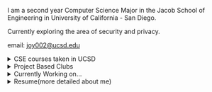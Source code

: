 I am a second year Computer Science Major in the Jacob School of Engineering in University of California - San Diego.<br>

Currently exploring the area of security and privacy.

email: <joy002@ucsd.edu>

<details><summary>CSE courses taken in UCSD</summary>
<p>

````
 CSE 8A<br>
 CSE 8B<br>
 CSE 12<br>
 CSE 15L<br>
 CSE 20<br>
 CSE 21<br>
 CSE 30<br>
 ````

</p>
</details>

<details><summary>Project Based Clubs</summary>
<p>

````
 Triton Solar Car Team<br>
 TritonHacks<br>
````

</p>
</details>

<details><summary>Currently Working on...</summary>
<p>

````
 Research with Dr. Munyaka<br>
 Tutor in CSE 15L<br>
````

</p>
</details>

<details><summary>Resume(more detailed about me)</summary>
<p>


</p>
</details>